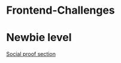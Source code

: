 # Frontend-Challenges
# Newbie level
[Social proof section](https://cocky-wozniak-6f667f.netlify.app/)
